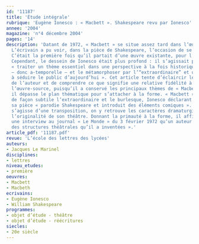 ```yaml
---
id: '11187'
title: 'Étude intégrale'
rubrique: 'Eugène Ionesco : « Macbett ». Shakespeare revu par Ionesco'
annee: '2004'
magazine: 'n°4 décembre 2004'
pages: '14'
description: 'Datant de 1972, « Macbett » se situe assez tard dans l’œuvre de Ionesco.
  L’écrivain a pu voir, dans la pièce de Shakespeare, l’occasion de se renouveler.
  C’était la première fois qu’il partait d’une œuvre existante, pour l’adapter librement.
  Cependant, le dessein de Ionesco était plus profond : il s’agissait pour lui de
  « traiter un thème essentiel dans une perspective à la fois historique et contemporaine
  – donc a-temporelle – et le métamorphoser par l’“extraordinaire” et un humour propre
  à séduire le public d’aujourd’hui ». Cet article tente d’éclaircir les intentions
  de l’auteur et de comprendre ce que signifie une relative fidélité à l’égard de
  l’œuvre-source, puisqu’il a conservé les principaux thèmes de « Macbeth ». Puis
  il dépasse le plan thématique pour s’attacher à la forme. « Macbett » mêle en effet
  de façon subtile l’extraordinaire et le burlesque, Ionesco déclarant lui-même que
  sa pièce « parodie Shakespeare et introduit des éléments comiques ». Bien qu’il
  s’agisse d’une transposition, on y retrouve les caractères dramaturgiques qui font
  l’originalité de son théâtre. Donnant la primauté à la forme, il affirmait dans
  une interview au journal « Le Monde » du 3 février 1972 qu’un auteur « reste à cause
  des structures théâtrales qu’il a inventées ».'
article_pdf: '11187.pdf'
revue: 'L’école des lettres des lycées'
auteurs:
- Jacques Le Marinel
disciplines:
- lettres
niveau_etudes:
- première
oeuvres:
- Macbett
- Macbeth
ecrivains:
- Eugène Ionesco
- William Shakespeare
programmes:
- objet d’étude - théâtre
- objet d’étude - réécritures
siecles:
- 20e siècle
---
```

